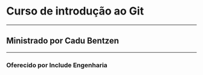 # Curso de introdução ao Git
***
## Ministrado por Cadu Bentzen
***
### Oferecido por Include Engenharia

